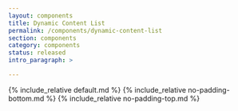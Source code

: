 ```yaml
---
layout: components
title: Dynamic Content List
permalink: /components/dynamic-content-list
section: components
category: components
status: released
intro_paragraph: >

---
```


{% include_relative default.md %}
{% include_relative no-padding-bottom.md %}
{% include_relative no-padding-top.md %}
